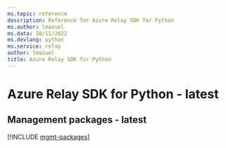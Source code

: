 ```yaml
---
ms.topic: reference
description: Reference for Azure Relay SDK for Python
ms.author: lmazuel
ms.data: 10/11/2022
ms.devlang: python
ms.service: relay
author: lmazuel
title: Azure Relay SDK for Python
---
```

# Azure Relay SDK for Python - latest

## Management packages - latest
[!INCLUDE [mgmt-packages](relay-mgmt-index.md)]